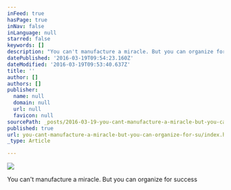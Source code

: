 ```yaml
---
inFeed: true
hasPage: true
inNav: false
inLanguage: null
starred: false
keywords: []
description: "You can't manufacture a miracle. But you can organize for success"
datePublished: '2016-03-19T09:54:23.160Z'
dateModified: '2016-03-19T09:53:40.637Z'
title: ''
author: []
authors: []
publisher:
  name: null
  domain: null
  url: null
  favicon: null
sourcePath: _posts/2016-03-19-you-cant-manufacture-a-miracle-but-you-can-organize-for-su.md
published: true
url: you-cant-manufacture-a-miracle-but-you-can-organize-for-su/index.html
_type: Article

---
```

![](https://the-grid-user-content.s3-us-west-2.amazonaws.com/27a09d3d-3ea8-4c63-802a-008c2b44254f.jpg)

You can't manufacture a miracle. But you can organize for success